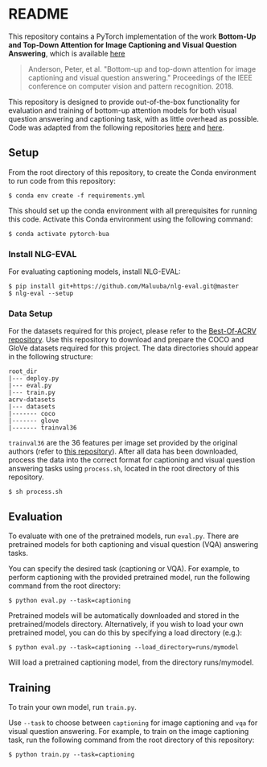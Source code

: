 # README #

This repository contains a PyTorch implementation of the work **Bottom-Up and Top-Down Attention for Image Captioning and Visual Question Answering**, 
which is available [here](https://arxiv.org/abs/1707.07998)

> Anderson, Peter, et al. "Bottom-up and top-down attention for image captioning and visual question answering." 
> Proceedings of the IEEE conference on computer vision and pattern recognition. 2018.

This repository is designed to provide out-of-the-box functionality for evaluation and training of
bottom-up attention models for both visual question answering and captioning task, 
with as little overhead as possible. Code was adapted from the following repositories 
[here](https://github.com/hengyuan-hu/bottom-up-attention-vqa) and [here](https://https://github.com/poojahira/image-captioning-bottom-up-top-down).

## Setup ##
From the root directory of this repository, to create the Conda environment to run code from this repository:

```
$ conda env create -f requirements.yml
```
This should set up the conda environment with all prerequisites for running this code. Activate this Conda
environment using the following command:
```
$ conda activate pytorch-bua
```

### Install NLG-EVAL ###
For evaluating captioning models, install NLG-EVAL:
```
$ pip install git+https://github.com/Maluuba/nlg-eval.git@master
$ nlg-eval --setup
```

### Data Setup ###

For the datasets required for this project, please refer to the [Best-Of-ACRV repository](https://github.com/best-of-acrv/acrv-datasets). 
Use this repository to download and prepare the COCO and GloVe datasets required for this project. 
The data directories should appear in the following structure:

```
root_dir
|--- deploy.py
|--- eval.py
|--- train.py
acrv-datasets
|--- datasets
|------- coco
|------- glove
|------- trainval36
```

``trainval36`` are the 36 features per image set provided by the original authors (refer to [this repository](https://github.com/peteanderson80/bottom-up-attention)). 
After all data has been downloaded, process the data into the correct format for captioning and visual question answering tasks 
using ```process.sh```, located in the root directory of this repository.

```
$ sh process.sh
``` 

## Evaluation ##
To evaluate with one of the pretrained models, run ```eval.py```. There are pretrained models for both captioning and 
visual question (VQA) answering tasks.

You can specify the desired task (captioning or VQA). For example, to perform captioning with the provided pretrained model, 
run the following command from the root directory:

```
$ python eval.py --task=captioning
```

Pretrained models will be automatically downloaded and stored in the pretrained/models directory. Alternatively, if you wish to load your own pretrained model, you can do this by specifying a load directory (e.g.):

```
$ python eval.py --task=captioning --load_directory=runs/mymodel
```

Will load a pretrained captioning model, from the directory runs/mymodel.


## Training ##
To train your own model, run ```train.py```.

Use ```--task``` to choose between ```captioning``` for image captioning and ```vqa``` for visual question answering. 
For example, to train on the image captioning task, run the following command from the root directory of this repository:

```
$ python train.py --task=captioning
```

